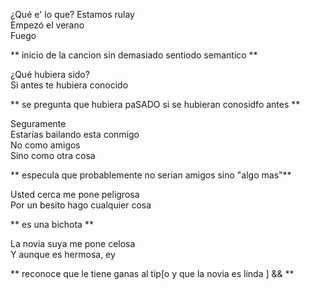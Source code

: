 ¿Qué e' lo que? Estamos rulay  
Empezó el verano  
Fuego  

** inicio de la cancion sin demasiado sentiodo semantico ** 

¿Qué hubiera sido?  
Si antes te hubiera conocido  

** se pregunta que hubiera paSADO si se hubieran conosidfo antes **

Seguramente  
Estarías bailando esta conmigo  
No como amigos  
Sino como otra cosa  

** especula que probablemente no serian amigos sino "algo mas"**


Usted cerca me pone peligrosa  
Por un besito hago cualquier cosa  

** es una bichota ** 

La novia suya me pone celosa  
Y aunque es hermosa, ey  

** reconoce que le tiene ganas al tip[o y que la novia es linda ] && **
